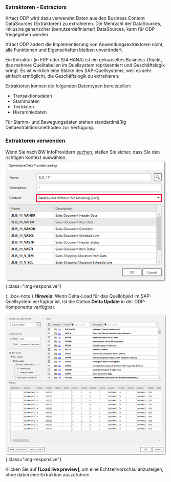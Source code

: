 ### Extraktoren - Extractors
Xrtact ODP wird dazu verwendet Daten aus den Business Content DataSources (Extraktoren) zu extrahieren. Die Mehrzahl der DataSources, inklusive generischer (benutzerdefinierter) DataSources, kann für ODP freigegeben werden. 

Xtract ODP ändert die Implementierung von Anwendungsextraktoren nicht, alle Funktionen und Eigenschaften bleiben unverändert. 

Ein Extraktor (in ERP oder S/4 HANA) ist ein gekapseltes Business-Objekt, das mehrere Quelltabellen im Quellsystem repräsentiert und Geschäftslogik bringt. Es ist wirklich eine Stärke des SAP-Quellsystems, weil es sehr einfach ermöglicht, die Geschäftslogik zu extrahieren. 

Extraktoren können die folgenden Datentypen bereitstellen:
- Transaktionsdaten
- Stammdaten
- Textdaten
- Hierarchiedaten

Für Stamm- und Bewegungsdaten stehen standardmäßig Deltaextraktionsmethoden zur Verfügung. 

### Extraktoren verwenden

Wenn Sie nach BW InfoProvidern [suchen](./odp-funktionsuebersicht#operational-data-provider), stellen Sie sicher, dass Sie den richtigen Kontext auswählen. 
![ODP SAPI Search](/img/content/odp/odp-datasource-sapi.png){:class="img-responsive"}

{: .box-note }
**Hinweis:** Wenn Delta-Load für das Quellobjekt im SAP-Quellsystem verfügbar ist, ist die Option **Delta Update** in der ODP-Komponente verfügbar. 

![ODP SAPI Search](/img/content/odp/odp-datasource-2lis-11-vaitm-02-preview.png){:class="img-responsive"}

Klicken Sie auf **[Load live preview]**, um eine Echtzeitvorschau anzuzeigen, ohne dabei eine Extraktion auszuführen.
